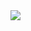<img align="right" src="https://visitor-badge.laobi.icu/badge?page_id=sarkhanhajibayov.sarkhanhajibayov" />

<!--
**sarkhanhajibayov/sarkhanhajibayov** is a ✨ _special_ ✨ repository because its `README.md` (this file) appears on your GitHub profile.

Here are some ideas to get you started:

- 🔭 I’m currently working on ...
- 🌱 I’m currently learning ...
- 👯 I’m looking to collaborate on ...
- 🤔 I’m looking for help with ...
- 💬 Ask me about ...
- 📫 How to reach me: ...
- 😄 Pronouns: ...
- ⚡ Fun fact: ...
-->
